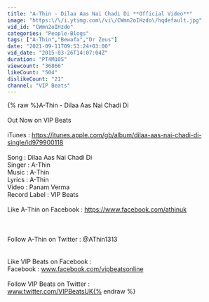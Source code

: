 ```yaml
---
title: "A-Thin - Dilaa Aas Nai Chadi Di **Official Video**"
image: "https:\/\/i.ytimg.com\/vi\/CWmn2oIHzdo\/hqdefault.jpg"
vid_id: "CWmn2oIHzdo"
categories: "People-Blogs"
tags: ["A-Thin","Bewafa","Dr Zeus"]
date: "2021-09-11T09:53:24+03:00"
vid_date: "2015-03-26T14:07:04Z"
duration: "PT4M10S"
viewcount: "36866"
likeCount: "504"
dislikeCount: "21"
channel: "VIP Beats"
---
```

{% raw %}A-Thin - Dilaa Aas Nai Chadi Di <br /><br />Out Now on VIP Beats<br /><br />iTunes : <a rel="nofollow" target="blank" href="https://itunes.apple.com/gb/album/dilaa-aas-nai-chadi-di-single/id979900118">https://itunes.apple.com/gb/album/dilaa-aas-nai-chadi-di-single/id979900118</a><br /><br />Song : Dilaa Aas Nai Chadi Di<br />Singer : A-Thin<br />Music : A-Thin<br />Lyrics :  A-Thin<br />Video : Panam Verma<br />Record Label : VIP Beats<br /><br />Like A-Thin on Facebook : <a rel="nofollow" target="blank" href="https://www.facebook.com/athinuk">https://www.facebook.com/athinuk</a><br /><br /><br /><br />Follow A-Thin on Twitter : @AThin1313<br /><br /><br />Like VIP Beats on Facebook :<br />Facebook : www.facebook.com/vipbeatsonline<br /><br />Follow VIP Beats on Twitter :<br />www.twitter.com/VIPBeatsUK{% endraw %}
